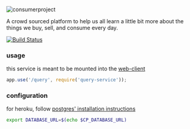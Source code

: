 ![consumerproject](http://i.imgur.com/iLlaWxJ.png)

A crowd sourced platform to help us all learn a little bit more about the
things we buy, sell, and consume every day.

[![Build Status](https://travis-ci.org/consumr-project/query-service.svg?branch=master)](https://travis-ci.org/consumr-project/query-service)

### usage

this service is meant to be mounted into the
[web-client](https://github.com/consumr-project/web-client)

```js
app.use('/query', require('query-service'));
```

### configuration

for heroku, follow
[postgres' installation instructions](https://elements.heroku.com/addons/heroku-postgresql)

```bash
export DATABASE_URL=$(echo $CP_DATABASE_URL)
```

